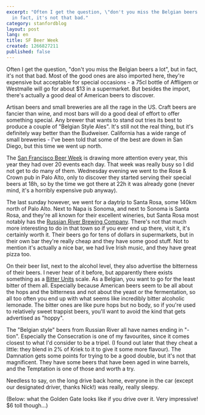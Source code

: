 ```yaml
---
excerpt: "Often I get the question, \"don't you miss the Belgian beers a lot\", but
  in fact, it's not that bad."
category: stanfordblog
layout: post
lang: en
title: SF Beer Week
created: 1266827211
published: false
---
```

Often I get the question, "don't you miss the Belgian beers a lot", but in fact, it's not that bad. Most of the good ones are also imported here, they're expensive but acceptable for special occasions - a 75cl bottle of Affligem or Westmalle will go for about $13 in a supermarket. But besides the import, there's actually a good deal of American beers to discover.

Artisan beers and small breweries are all the rage in the US. Craft beers are fancier than wine, and most bars will do a good deal of effort to offer something special. Any brewer that wants to stand out tries its best to produce a couple of "Belgian Style Ales". It's still not the real thing, but it's definitely way better than the Budweiser. California has a wide range of small breweries - I've been told that some of the best are down in San Diego, but this time we went up north.

The <a href="http://www.sfbeerweek.org/" target="_blank">San Francisco Beer Week</a> is drawing more attention every year, this year they had over 20 events each day. That week was really busy so I did not get to do many of them. Wednesday evening we went to the Rose & Crown pub in Palo Alto, only to discover they started serving their special beers at 18h, so by the time we got there at 22h it was already gone (never mind, it's a horribly expensive pub anyway).

The last sunday however, we went for a daytrip to Santa Rosa, some 140km north of Palo Alto. Next to Napa is Sonoma, and next to Sonoma is Santa Rosa, and they're all known for their excellent wineries, but Santa Rosa most notably has the <a href="http://www.russianriverbrewing.com/" target="_blank">Russian River Brewing Company</a>. There's not that much more interesting to do in that town so if you ever end up there, visit it, it's certainly worth it. Their beers go for tens of dollars in supermarkets, but in their own bar they're really cheap and they have some good stuff. Not to mention it's actually a nice bar, we had live Irish music, and they have great pizza too.

On their beer list, next to the alcohol level, they also advertise the bitterness of their beers. I never hear of it before, but apparently there exists something as a <a href="http://en.wikipedia.org/wiki/International_Bitterness_Units_scale" target="_blank">Bitter Units</a> scale. As a Belgian, you want to go for the least bitter of them all. Especially because American beers seem to be all about the hops and the bitterness and not about the yeast or the fermentation, so all too often you end up with what seems like incredibly bitter alcoholic lemonade. The bitter ones are like pure hops but no body, so if you're used to relatively sweet trappist beers, you'll want to avoid the kind that gets advertised as "hoppy".

The "Belgian style" beers from Russian River all have names ending in "-tion". Especially the Consecration is one of my favourites, since it comes closest to what I'd consider to be a tripel. (I found out later that they cheat a little: they blend in 2% of Kriek to it to give it some more flavour). The Damnation gets some points for trying to be a good double, but it's not that magnificent. They have some beers that have been aged in wine barrels, and the Temptation is one of those and worth a try.

Needless to say, on the long drive back home, everyone in the car (except our designated driver, thanks Nick!) was really, really sleepy.

(Below: what the Golden Gate looks like if you drive over it. Very impressive! $6 toll though...)
